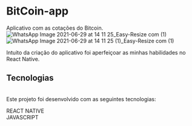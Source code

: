 
# BitCoin-app
Aplicativo com as cotações do Bitcoin.
<br>
![WhatsApp Image 2021-06-29 at 14 11 25_Easy-Resize com (1)](https://user-images.githubusercontent.com/82658732/123841108-8c6d0f00-d8e5-11eb-8160-95fc84c2dc09.jpg)
![WhatsApp Image 2021-06-29 at 14 11 25 (1)_Easy-Resize com (1)](https://user-images.githubusercontent.com/82658732/123841186-a27acf80-d8e5-11eb-9e46-01baabf1399b.jpg)

Intuito da criação do aplicativo foi aperfeiçoar as minhas habilidades no React Native.
<br>
## Tecnologias
<br>
Este projeto foi desenvolvido com as seguintes tecnologias:


REACT NATIVE
<br>
JAVASCRIPT
